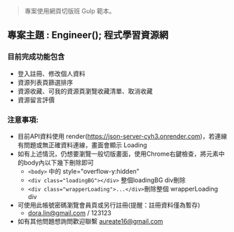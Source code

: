 
> 專案使用網頁切版班 Gulp 範本。
## 專案主題 : Engineer(); 程式學習資源網
### 目前完成功能包含
- 登入註冊、修改個人資料
- 資源列表頁篩選排序
- 資源收藏、可我的資源頁瀏覽收藏清單、取消收藏
- 資源留言評價

### 注意事項:
- 目前API資料使用 render(https://json-server-cyh3.onrender.com)，若連線有問題或無正確資料連線，畫面會顯示 Loading
- 如有上述情況，仍想要瀏覽一般切版畫面，使用Chrome右鍵檢查，將元素中的body內以下幾下刪除即可
    - ```<body>``` 中的 style="overflow-y:hidden"
    - ```<div class="loadingBG"></div>``` 整個loadingBG div刪除
    - ```<div class="wrapperLoading">...</div>```刪除整個 wrapperLoading div
- 可使用此帳號密碼瀏覽會員頁或另行註冊(提醒：註冊資料僅為暫存)   
    - dora.lin@gmail.com  /  123123
- 如有其他問題想詢問歡迎聯繫 aureate16@gmail.com
